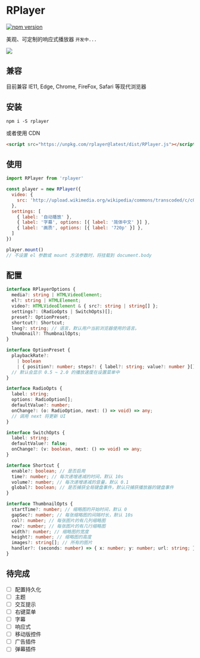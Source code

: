 # RPlayer

[![npm version](https://img.shields.io/npm/v/rplayer.svg)](https://github.com/woopen/RPlayer)

美观、可定制的响应式播放器 `开发中...`

![](https://i.loli.net/2020/05/05/ZCG8zrSlHXoe1fF.png)

## 兼容

目前兼容 IE11, Edge, Chrome, FireFox, Safari 等现代浏览器

## 安装

```
npm i -S rplayer
```

或者使用 CDN

```html
<script src="https://unpkg.com/rplayer@latest/dist/RPlayer.js"></script>
```

## 使用

```javascript
import RPlayer from 'rplayer'

const player = new RPlayer({
  video: {
    src: 'http://upload.wikimedia.org/wikipedia/commons/transcoded/c/c0/Big_Buck_Bunny_4K.webm/Big_Buck_Bunny_4K.webm.480p.vp9.webm'
  },
  settings: [
    { label: '自动播放' },
    { label: '字幕', options: [{ label: '简体中文' }] },
    { label: '画质', options: [{ label: '720p' }] },
  ]
})

player.mount()
// 不设置 el 参数或 mount 方法参数时，将挂载到 document.body
```

## 配置

```typescript
interface RPlayerOptions {
  media?: string | HTMLVideoElement;
  el?: string | HTMLElement;
  video?: HTMLVideoElement & { src?: string | string[] };
  settings?: (RadioOpts | SwitchOpts)[];
  preset?: OptionPreset;
  shortcut?: Shortcut;
  lang?: string; // 语言，默认用户当前浏览器使用的语言。
  thumbnail?: ThumbnailOpts;
}

interface OptionPreset {
  playbackRate?:
    | boolean
    | { position?: number; steps?: { label?: string; value?: number }[] };
  // 默认会显示 0.5 ~ 2.0 的播放速度在设置菜单中
}

interface RadioOpts {
  label: string;
  options: RadioOption[];
  defaultValue?: number;
  onChange?: (o: RadioOption, next: () => void) => any;
  // 调用 next 将更新 UI
}

interface SwitchOpts {
  label: string;
  defaultValue?: false;
  onChange?: (v: boolean, next: () => void) => any;
}

interface Shortcut {
  enable?: boolean; // 是否启用
  time?: number; // 每次递增递减的时间，默认 10s
  volume?: number; // 每次递增递减的音量，默认 0.1
  global?: boolean; // 是否捕获全局键盘事件，默认只捕获播放器的键盘事件
}

interface ThumbnailOpts {
  startTime?: number; // 缩略图的开始时间，默认 0
  gapSec?: number; // 每张缩略图的间隔时长，默认 10s
  col?: number; // 每张图片的有几列缩略图
  row?: number; // 每张图片的有几行缩略图
  width?: number; // 缩略图的宽度
  height?: number; // 缩略图的高度
  images?: string[]; // 所有的图片
  handler?: (seconds: number) => { x: number; y: number; url: string; }; // 手动控制缩略图显示，x, y 表示 background position 为正数
}
```

## 待完成

- [ ] 配置持久化
- [ ] 主题
- [ ] 交互提示
- [ ] 右键菜单
- [ ] 字幕
- [ ] 响应式
- [ ] 移动版控件
- [ ] 广告插件
- [ ] 弹幕插件
